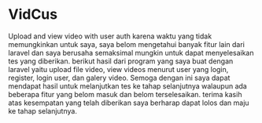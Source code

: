 # VidCus
Upload and view video with user auth 
karena waktu yang tidak memungkinkan untuk saya, saya belom mengetahui banyak fitur lain dari laravel dan saya berusaha semaksimal
mungkin untuk dapat menyelesaikan tes yang diberikan.
berikut hasil dari program yang saya buat dengan laravel yaitu
upload file video, view videos menurut user yang login, register, login user, dan galery video.
Semoga dengan ini saya dapat mendapat hasil untuk melanjutkan tes ke tahap selanjutnya walaupun ada beberapa fitur yang belom masuk dan belom terselesaikan.
terima kasih atas kesempatan yang telah diberikan saya berharap dapat lolos dan maju ke tahap selanjutnya.
